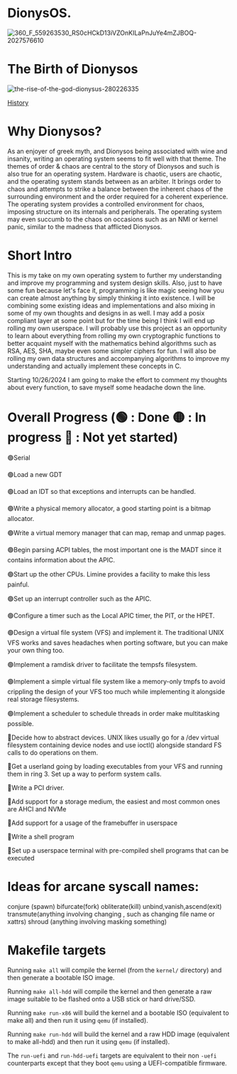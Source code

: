 # DionysOS. 
![360_F_559263530_RS0cHCkD13iVZOnKILaPnJuYe4mZJBOQ-2027576610](https://github.com/user-attachments/assets/c7af6a1d-bdf4-410f-a3ba-5f04eb4d40c3)

# The Birth of Dionysos
![the-rise-of-the-god-dionysus-280226335](https://github.com/user-attachments/assets/41cbf10d-5ae5-446a-8672-13c407152561)

[History](https://www.worldhistory.org/Dionysos/)

# Why Dionysos?
As an enjoyer of greek myth, and Dionysos being associated with wine and insanity, writing an operating system seems to fit well with that theme. The themes of order & chaos are central to the story of Dionysos and such is also true for an operating system. Hardware is chaotic, users are chaotic, and the operating system stands between as an arbiter. It brings order to chaos and attempts to strike a balance between the inherent chaos of the surrounding environment and the order required for a coherent experience. The operating system provides a controlled environment for chaos, imposing structure on its internals and peripherals. The operating system may even succumb to the chaos on occasions such as an NMI or kernel panic, similar to the madness that afflicted Dionysos. 

# Short Intro
This is my take on my own operating system to further my understanding and improve my programming and system design skills. Also,  just to have some fun because let's face it, programming is like magic seeing how you can create almost anything by simply thinking it into existence. I will be combining some existing ideas and implementations and also mixing in some of my own thoughts and designs in as well.
I may add a posix compliant layer at some point but for the time being I think I will end up rolling my own userspace. I will probably use this project as an opportunity to learn about everything from rolling my own cryptographic functions to better acquaint myself with the mathematics behind algorithms such as RSA, AES, SHA, maybe even some simpler ciphers for fun. I will also be rolling my own data structures and accompanying algorithms to improve my understanding and actually implement these concepts in C.

Starting 10/26/2024 I am going to make the effort to comment my thoughts about every function, to save myself some headache down the line.

# Overall Progress (🟢 : Done 🟡 : In progress 🔴 : Not yet started) 

🟢Serial

🟢Load a new GDT

🟢Load an IDT so that exceptions and interrupts can be handled.

🟢Write a physical memory allocator, a good starting point is a bitmap allocator.

🟢Write a virtual memory manager that can map, remap and unmap pages.

🟢Begin parsing ACPI tables, the most important one is the MADT since it contains information about the APIC.

🟢Start up the other CPUs. Limine provides a facility to make this less painful.

🟢Set up an interrupt controller such as the APIC.

🟢Configure a timer such as the Local APIC timer, the PIT, or the HPET.

🟢Design a virtual file system (VFS) and implement it. The traditional UNIX VFS works and saves headaches when porting software, but you can make your own thing too.

🟢Implement a ramdisk driver to facilitate the tempsfs filesystem. 

🟢Implement a simple virtual file system like a memory-only tmpfs to avoid crippling the design of your VFS too much while implementing it alongside real storage filesystems.

🟢Implement a scheduler to schedule threads in order make multitasking possible.

🔴Decide how to abstract devices. UNIX likes usually go for a /dev virtual filesystem containing device nodes and use ioctl() alongside standard FS calls to do operations on them.

🔴Get a userland going by loading executables from your VFS and running them in ring 3. Set up a way to perform system calls.

🔴Write a PCI driver.

🔴Add support for a storage medium, the easiest and most common ones are AHCI and NVMe

🔴Add support for a usage of the framebuffer in userspace

🔴Write a shell program

🔴Set up a userspace terminal with pre-compiled shell programs that can be executed



# Ideas for arcane syscall names:

conjure (spawn)
bifurcate(fork)
obliterate(kill)
unbind,vanish,ascend(exit)
transmute(anything involving changing , such as changing file name or xattrs)
shroud (anything involving masking something)

# Makefile targets

Running `make all` will compile the kernel (from the `kernel/` directory) and then generate a bootable ISO image.

Running `make all-hdd` will compile the kernel and then generate a raw image suitable to be flashed onto a USB stick or hard drive/SSD.

Running `make run-x86` will build the kernel and a bootable ISO (equivalent to make all) and then run it using `qemu` (if installed).

Running `make run-hdd` will build the kernel and a raw HDD image (equivalent to make all-hdd) and then run it using `qemu` (if installed).

The `run-uefi` and `run-hdd-uefi` targets are equivalent to their non `-uefi` counterparts except that they boot `qemu` using a UEFI-compatible firmware.
